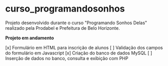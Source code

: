 # curso_programandosonhos

Projeto desenvolvido durante o curso "Programando Sonhos Delas"
realizado pela Prodabel e Prefeitura de Belo Horizonte.

**Projeto em andamento**

[x] Formulário em HTML para inscrição de alunos
[ ] Validação dos campos do formulário em Javascript
[x] Criação do banco de dados MySQL
[ ] Inserção de dados no banco, consulta e exibição com PHP
